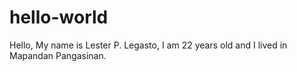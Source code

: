 # hello-world

Hello,
My name is Lester P. Legasto, I am 22 years old and I lived in Mapandan Pangasinan.
